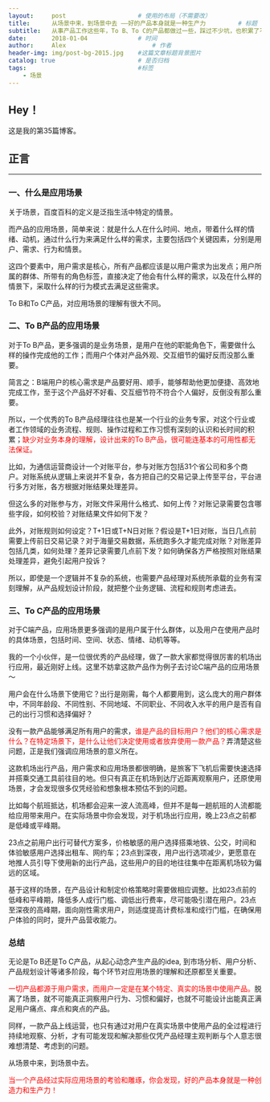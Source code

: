 ```yaml
---
layout:     post   				    # 使用的布局（不需要改）
title:      从场景中来，到场景中去 ——好的产品本身就是一种生产力			# 标题 
subtitle:   从事产品工作这些年，To B、To C的产品都做过一些，踩过不少坑，也积累了不少血泪教训和经验～除了用户需求这个最本源的驱动力外，如果你问我做一款好的产品，还需要什么核心要素，我会毫无犹豫地回答：是对应用场景的准确洞察和理解。   # 副标题
date:       2018-01-04 				# 时间
author:     Alex 						# 作者
header-img: img/post-bg-2015.jpg 	#这篇文章标题背景图片
catalog: true 						# 是否归档
tags:								#标签
    - 场景
---
```


## Hey！
这是我的第35篇博客。
## 正言
******
### 一、什么是应用场景
关于场景，百度百科的定义是泛指生活中特定的情景。

而产品的应用场景，简单来说：就是什么人在什么时间、地点，带着什么样的情绪、动机，通过什么行为来满足什么样的需求，主要包括四个关键因素，分别是用户、需求、行为和情景。

这四个要素中，用户需求是核心，所有产品都应该是以用户需求为出发点；用户所属的群体、所带有的角色标签，直接决定了他会有什么样的需求，以及在什么样的情景下，采取什么样的行为模式去满足这些需求。

To B和To C产品，对应用场景的理解有很大不同。
### 二、To B产品的应用场景
对于To B产品，更多强调的是业务场景，是用户在他的职能角色下，需要做什么样的操作完成他的工作；而用户个体对产品外观、交互细节的偏好反而没那么重要。

简言之：B端用户的核心需求是产品要好用、顺手，能够帮助他更加便捷、高效地完成工作，至于这个产品好不好看、交互细节符不符合个人偏好，反倒没有那么重要。

所以，一个优秀的To B产品经理往往也是某一个行业的业务专家，对这个行业或者工作领域的业务流程、规则、操作过程和工作习惯有深刻的认识和长时间的积累；<font color="red">缺少对业务本身的理解，设计出来的To B产品，很可能连基本的可用性都无法保证。</font>

比如，为通信运营商设计一个对账平台，参与对账方包括31个省公司和多个商户。对账系统从逻辑上来说并不复杂，各方把自己的交易记录上传至平台，平台进行多方对账，各方根据对账结果处理差异。

但这么多的对账参与方，对账文件采用什么格式、如何上传？对账记录需要包含哪些字段，如何校验？对账结果文件如何下发？

此外，对账规则如何设定？T+1日或T+N日对账？假设是T+1日对账，当日几点前需要上传前日交易记录？对于海量交易数据，系统跑多久才能完成对账？对账差异包括几类，如何处理？差异记录需要几点前下发？如何确保各方严格按照对账结果处理差异，避免引起用户投诉？

所以，即使是一个逻辑并不复杂的系统，也需要产品经理对系统所承载的业务有深刻理解，从产品规划设计阶段，就把整个业务逻辑、流程和规则考虑进去。
### 三、To C产品的应用场景
对于C端产品，应用场景更多强调的是用户属于什么群体，以及用户在使用产品时的具体场景，包括时间、空间、状态、情绪、动机等等。

我的一个小伙伴，是一位很优秀的产品经理，做了一款大家都觉得很厉害的机场出行应用，最近刚好上线。这里不妨拿这款产品作为例子去讨论C端产品的应用场景～

用户会在什么场景下使用它？出行是刚需，每个人都要用到，这么庞大的用户群体中，不同年龄段、不同性别、不同地域、不同职业、不同收入水平的用户是否有自己的出行习惯和选择偏好？

没有一款产品能够满足所有用户的需求，<font color="red">谁是产品的目标用户？他们的核心需求是什么？在特定场景下，是什么让他们决定使用或者放弃使用一款产品？</font>弄清楚这些问题，正是我们强调应用场景的意义所在。

这款机场出行产品，用户需求和应用场景都很明确，是旅客下飞机后需要快速选择并搭乘交通工具前往目的地。但只有真正在机场到达厅近距离观察用户，还原使用场景，才会发现很多仅凭经验和想象根本预估不到的问题。

比如每个航班抵达，机场都会迎来一波人流高峰，但并不是每一趟航班的人流都能给应用带来用户。在实际场景中你会发现，对于机场出行应用，晚上23点之前都是低峰或平峰期。

23点之前用户出行可替代方案多，价格敏感的用户选择搭乘地铁、公交，时间和体验敏感用户选择出租车、网约车；23点到深夜，用户出行选项减少，更愿意在地推人员引导下使用新的出行产品，这些用户的目的地往往集中在距离机场较为偏远的区域。

基于这样的场景，在产品设计和制定价格策略时需要做相应调整。比如23点前的低峰和平峰期，降低多人成行门槛、调低出行费率，尽可能吸引潜在用户。23点至深夜的高峰期，面向刚性需求用户，则适度提高计费标准和成行门槛，在确保用户体验的同时，提升产品营收能力。
### 总结
无论是To B还是To C产品，从起心动念产生产品的idea, 到市场分析、用户分析、产品规划设计等诸多阶段，每个环节对应用场景的理解和还原都至关重要。

<font color="red">一切产品都源于用户需求，而用户一定是在某个特定、真实的场景中使用产品。</font>脱离了场景，就不可能真正洞察用户行为、习惯和偏好，也就不可能设计出能真正满足用户痛点、痒点和爽点的产品。

同样，一款产品上线运营，也只有通过对用户在真实场景中使用产品的全过程进行持续地观察、分析，才有可能发现和解决那些仅凭产品经理主观判断与个人意志很难想清楚、考虑到的问题。

从场景中来，到场景中去。

<font color="red">当一个产品经过实际应用场景的考验和雕琢，你会发现，好的产品本身就是一种创造力和生产力！</font>
